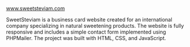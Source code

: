 www.sweetsteviam.com

SweetSteviam is a business card website created for an international company specializing in natural sweetening products. The website is fully responsive and includes a simple contact form implemented using PHPMailer. The project was built with HTML, CSS, and JavaScript.
